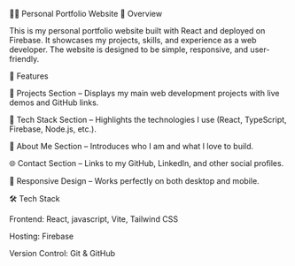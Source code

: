🧑‍💻 Personal Portfolio Website
📌 Overview

This is my personal portfolio website built with React and deployed on Firebase.
It showcases my projects, skills, and experience as a web developer.
The website is designed to be simple, responsive, and user-friendly.

🚀 Features

💼 Projects Section – Displays my main web development projects with live demos and GitHub links.

🧠 Tech Stack Section – Highlights the technologies I use (React, TypeScript, Firebase, Node.js, etc.).

📄 About Me Section – Introduces who I am and what I love to build.

🌐 Contact Section – Links to my GitHub, LinkedIn, and other social profiles.

📱 Responsive Design – Works perfectly on both desktop and mobile.

🛠️ Tech Stack

Frontend: React, javascript, Vite, Tailwind CSS

Hosting: Firebase

Version Control: Git & GitHub
